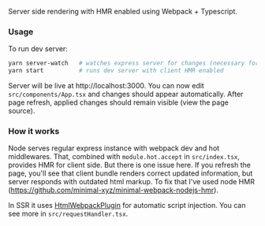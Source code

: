 Server side rendering with HMR enabled using Webpack + Typescript.

### Usage

To run dev server:

```bash
yarn server-watch   # watches express server for changes (necessary for HMR on server-side)
yarn start          # runs dev server with client HMR enabled
```

Server will be live at http://localhost:3000. You can now edit `src/components/App.tsx`
and changes should appear automatically. After page refresh, applied changes should
remain visible (view the page source).

### How it works

Node serves regular express instance with webpack dev and hot middlewares.
That, combined with `module.hot.accept` in `src/index.tsx`, provides HMR for client side.
But there is one issue here. If you refresh the page, you'll see that client bundle
renders correct updated information, but server responds with outdated html markup.
To fix that I've used node HMR (https://github.com/minimal-xyz/minimal-webpack-nodejs-hmr).

In SSR it uses [HtmlWebpackPlugin](https://github.com/jantimon/html-webpack-plugin)
for automatic script injection. You can see more in `src/requestHandler.tsx`.
